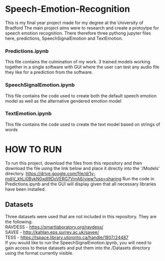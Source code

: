 # Speech-Emotion-Recognition
This is my final year project made for my degree at the University of Bradford
The main project aims were to research and create a protoytpe for speech emotion recognition.
There therefore three pythong jupyter files here, predictions, SpeechSignalEmotion and TextEmotion.

### Predictions.ipynb
This file contains the culmination of my work. 3 trained models working together in a single software with GUI where the user can test any audio file they like for a prediction from the software.

### SpeechSignalEmotion.ipynb
This file contains the code used to create both the default speech emotion model as well as the alternative gendered emotion model

### TextEmotion.ipynb
This file contains the code used to create the text model based on strings of words

# HOW TO RUN
To run this project, download the files from this repository and then download the file using the link below and place it directly into the '/Models' directory.
https://drive.google.com/file/d/1y-mdiV_khLj0BvkN0xdI9DoVERG7VmA6/view?usp=sharing
Run the code in Predictions.ipynb and the GUI will display given that all necessary libraries have been installed.

## Datasets
Three datasets were used that are not included in this repository. They are the following: \
RAVDESS - https://smartlaboratory.org/ravdess/ \
SAVEE - http://kahlan.eps.surrey.ac.uk/savee/ \
TESS - https://tspace.library.utoronto.ca/handle/1807/24487 \
If you would like to run the SpeechSignalEmotion.ipynb, you will need to gain access to these datasets and put them into the /Datasets directory using the format currently visible.
